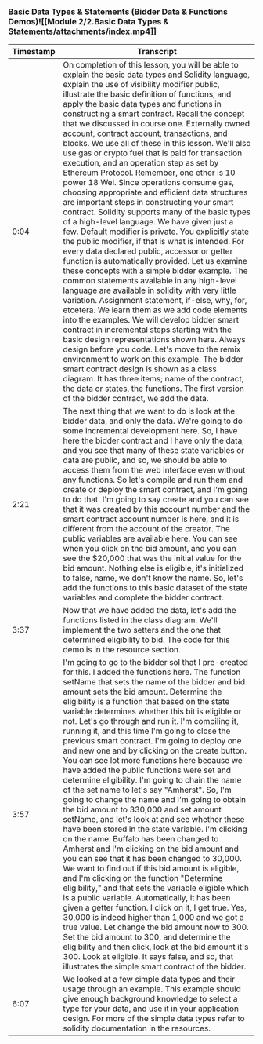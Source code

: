 ### Basic Data Types & Statements (Bidder Data & Functions Demos)![[Module 2/2.Basic Data Types & Statements/attachments/index.mp4]]


| Timestamp | Transcript                                                                                                       |
|-----------|-----------------------------------------------------------------------------------------------------------------|
| 0:04      | On completion of this lesson, you will be able to explain the basic data types and Solidity language, explain the use of visibility modifier public, illustrate the basic definition of functions, and apply the basic data types and functions in constructing a smart contract. Recall the concept that we discussed in course one. Externally owned account, contract account, transactions, and blocks. We use all of these in this lesson. We'll also use gas or crypto fuel that is paid for transaction execution, and an operation step as set by Ethereum Protocol. Remember, one ether is 10 power 18 Wei. Since operations consume gas, choosing appropriate and efficient data structures are important steps in constructing your smart contract. Solidity supports many of the basic types of a high-level language. We have given just a few. Default modifier is private. You explicitly state the public modifier, if that is what is intended. For every data declared public, accessor or getter function is automatically provided. Let us examine these concepts with a simple bidder example. The common statements available in any high-level language are available in solidity with very little variation. Assignment statement, if-else, why, for, etcetera. We learn them as we add code elements into the examples. We will develop bidder smart contract in incremental steps starting with the basic design representations shown here. Always design before you code. Let's move to the remix environment to work on this example. The bidder smart contract design is shown as a class diagram. It has three items; name of the contract, the data or states, the functions. The first version of the bidder contract, we add the data.                                        |
| 2:21      | The next thing that we want to do is look at the bidder data, and only the data. We're going to do some incremental development here. So, I have here the bidder contract and I have only the data, and you see that many of these state variables or data are public, and so, we should be able to access them from the web interface even without any functions. So let's compile and run them and create or deploy the smart contract, and I'm going to do that. I'm going to say create and you can see that it was created by this account number and the smart contract account number is here, and it is different from the account of the creator. The public variables are available here. You can see when you click on the bid amount, and you can see the $20,000 that was the initial value for the bid amount. Nothing else is eligible, it's initialized to false, name, we don't know the name. So, let's add the functions to this basic dataset of the state variables and complete the bidder contract.                                                                                                                              |
| 3:37      | Now that we have added the data, let's add the functions listed in the class diagram. We'll implement the two setters and the one that determined eligibility to bid. The code for this demo is in the resource section.                                                                                                                                                                                                                                                                   |
| 3:57      | I'm going to go to the bidder sol that I pre-created for this. I added the functions here. The function setName that sets the name of the bidder and bid amount sets the bid amount. Determine the eligibility is a function that based on the state variable determines whether this bit is eligible or not. Let's go through and run it. I'm compiling it, running it, and this time I'm going to close the previous smart contract. I'm going to deploy one and new one and by clicking on the create button. You can see lot more functions here because we have added the public functions were set and determine eligibility. I'm going to chain the name of the set name to let's say "Amherst". So, I'm going to change the name and I'm going to obtain the bid amount to 330,000 and set amount setName, and let's look at and see whether these have been stored in the state variable. I'm clicking on the name. Buffalo has been changed to Amherst and I'm clicking on the bid amount and you can see that it has been changed to 30,000. We want to find out if this bid amount is eligible, and I'm clicking on the function "Determine eligibility," and that sets the variable eligible which is a public variable. Automatically, it has been given a getter function. I click on it, I get true. Yes, 30,000 is indeed higher than 1,000 and we got a true value. Let change the bid amount now to 300. Set the bid amount to 300, and determine the eligibility and then click, look at the bid amount it's 300. Look at eligible. It says false, and so, that illustrates the simple smart contract of the bidder.                                                                                                                                                                                                                                                                                                                                                                                                             |
| 6:07      | We looked at a few simple data types and their usage through an example. This example should give enough background knowledge to select a type for your data, and use it in your application design. For more of the simple data types refer to solidity documentation in the resources.                                                                                                                                                    |
